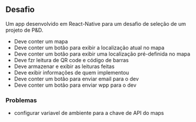 ## Desafio

Um app desenvolvido em React-Native para um desafio de seleção de um projeto de P&D.

- Deve conter um mapa
- Deve conter um botão para exibir a localização atual no mapa
- Deve conter um botão para exibir uma localização pré-definida no mapa
- Deve fzr leitura de QR code e código de barras
- Deve armazenar e exibir as leituras feitas
- Deve exibir informações de quem implementou
- Deve conter um botão para enviar email para o dev
- Deve conter um botão para enviar wpp para o dev

### Problemas

- configurar variavel de ambiente para a chave de API do maps
